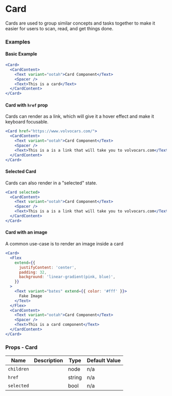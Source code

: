 # Card


Cards are used to group similar concepts and tasks together to make it easier for users to scan, read, and get things done.

### Examples

#### Basic Example

```jsx live=true
<Card>
  <CardContent>
    <Text variant="ootah">Card Component</Text>
    <Spacer />
    <Text>This is a card</Text>
  </CardContent>
</Card>
```

#### Card with `href` prop

Cards can render as a link, which will give it a hover effect and make it keyboard focusable.

```jsx live=true
<Card href="https://www.volvocars.com/">
  <CardContent>
    <Text variant="ootah">Card Component</Text>
    <Spacer />
    <Text>This is a is a link that will take you to volvocars.com</Text>
  </CardContent>
</Card>
```

#### Selected Card

Cards can also render in a "selected" state.

```jsx live=true
<Card selected>
  <CardContent>
    <Text variant="ootah">Card Component</Text>
    <Spacer />
    <Text>This is a is a link that will take you to volvocars.com</Text>
  </CardContent>
</Card>
```

#### Card with an image

A common use-case is to render an image inside a card

```jsx live=true
<Card>
  <Flex
    extend={{
      justifyContent: 'center',
      padding: 32,
      background: 'linear-gradient(pink, blue)',
    }}
  >
    <Text variant="bates" extend={{ color: '#fff' }}>
      Fake Image
    </Text>
  </Flex>
  <CardContent>
    <Text variant="ootah">Card Component</Text>
    <Spacer />
    <Text>This is a card component</Text>
  </CardContent>
</Card>
```

### Props - Card
Name | Description   | Type  | Default Value  |
--- | --- | --- | --- |
`children` |  | node | n/a
`href` |  | string | n/a
`selected` |  | bool | n/a
